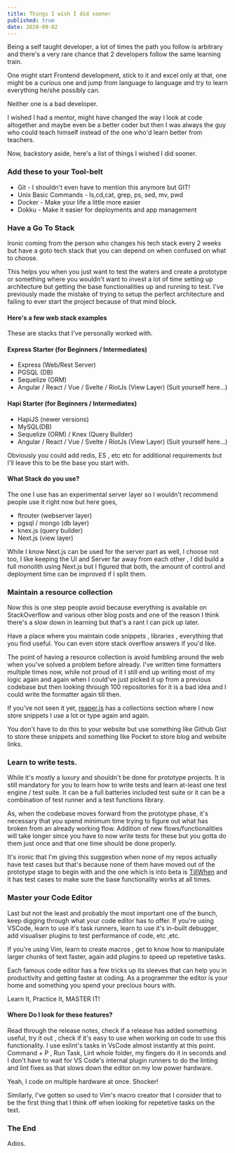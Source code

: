 ```yaml
---
title: Things I wish I did sooner
published: true
date: 2020-09-02
---
```


Being a self taught developer, a lot of times the path you follow is arbitrary
and there's a very rare chance that 2 developers follow the same learning train.

One might start Frontend development, stick to it and excel only at that, one
might be a curious one and jump from language to language and try to learn
everything he/she possibly can.

Neither one is a bad developer.

I wished I had a mentor, might have changed the way I look at code altogether
and maybe even be a better coder but then I was always the guy who could teach
himself instead of the one who'd learn better from teachers.

Now, backstory aside, here's a list of things I wished I did sooner.

### Add these to your Tool-belt

- Git - I shouldn't even have to mention this anymore but GIT!
- Unix Basic Commands - ls,cd,cat, grep, ps, sed, mv, pwd
- Docker - Make your life a little more easier
- Dokku - Make it easier for deployments and app management

### Have a Go To Stack

Ironic coming from the person who changes his tech stack every 2 weeks but have
a goto tech stack that you can depend on when confused on what to choose.

This helps you when you just want to test the waters and create a prototype or
something where you wouldn't want to invest a lot of time setting up
architecture but getting the base functionalities up and running to test. I've
previously made the mistake of trying to setup the perfect architecture and
failing to ever start the project because of that mind block.

#### Here's a few web stack examples

These are stacks that I've personally worked with.

#### Express Starter (for Beginners / Intermediates)

- Express (Web/Rest Server)
- PGSQL (DB)
- Sequelize (ORM)
- Angular / React / Vue / Svelte / RiotJs (View Layer) (Suit yourself here...)

#### Hapi Starter (for Beginners / Intermediates)

- HapiJS (newer versions)
- MySQL(DB)
- Sequelize (ORM) / Knex (Query Builder)
- Angular / React / Vue / Svelte / RiotJs (View Layer) (Suit yourself here...)

Obviously you could add redis, ES , etc etc for additional requirements but I'll
leave this to be the base you start with.

#### What Stack do you use?

The one I use has an experimental server layer so I wouldn't recommend people
use it right now but here goes,

- ftrouter (webserver layer)
- pgsql / mongo (db layer)
- knex.js (query builder)
- Next.js (view layer)

While I know Next.js can be used for the server part as well, I choose not too,
I like keeping the UI and Server far away from each other , I did build a full
monolith using Next.js but I figured that both, the amount of control and
deployment time can be improved if I split them.

### Maintain a resource collection

Now this is one step people avoid because everything is available on
StackOverflow and various other blog posts and one of the reason I think there's
a slow down in learning but that's a rant I can pick up later.

Have a place where you maintain code snippets , libraries , everything that you
find useful. You can even store stack overflow answers if you'd like.

The point of having a resource collection is avoid fumbling around the web when
you've solved a problem before already. I've written time formatters multiple
times now, while not proud of it I still end up writing most of my logic again
and again when I could've just picked it up from a previous codebase but then
looking through 100 repositories for it is a bad idea and I could write the
formatter again till then.

If you've not seen it yet, [reaper.is](https://reaper.is) has a collections
section where I now store snippets I use a lot or type again and again.

You don't have to do this to your website but use something like Github Gist to
store these snippets and something like Pocket to store blog and website links.

### Learn to write tests.

While it's mostly a luxury and shouldn't be done for prototype projects. It is
still mandatory for you to learn how to write tests and learn at-least one test
engine / test suite. It can be a full batteries included test suite or it can be
a combination of test runner and a test functions library.

As, when the codebase moves forward from the prototype phase, it's necessary
that you spend minimum time trying to figure out what has broken from an already
working flow. Addition of new flows/functionalities will take longer since you
have to now write tests for these but you gotta do them just once and that one
time should be done properly.

It's ironic that I'm giving this suggestion when none of my repos actually have
test cases but that's because none of them have moved out of the prototype stage
to begin with and the one which is into beta is
[TillWhen](https://tillwhen.barelyhuman.dev) and it has test cases to make sure
the base functionality works at all times.

### Master your Code Editor

Last but not the least and probably the most important one of the bunch, keep
digging through what your code editor has to offer. If you're using VSCode,
learn to use it's task runners, learn to use it's in-built debugger, add
visualiser plugins to test performance of code, etc ,etc.

If you're using Vim, learn to create macros , get to know how to manipulate
larger chunks of text faster, again add plugins to speed up repetetive tasks.

Each famous code editor has a few tricks up its sleeves that can help you in
productivity and getting faster at coding. As a programmer the editor is your
home and something you spend your precious hours with.

Learn It, Practice It, MASTER IT!

#### Where Do I look for these features?

Read through the release notes, check if a release has added something useful,
try it out , check if it's easy to use when working on code to use this
functionality. I use eslint's tasks in VsCode almost instantly at this point.
Command + P , Run Task, Lint whole folder, my fingers do it in seconds and I
don't have to wait for VS Code's internal plugin runners to do the linting and
lint fixes as that slows down the editor on my low power hardware.

Yeah, I code on multiple hardware at once. Shocker!

Similarly, I've gotten so used to Vim's macro creator that I consider that to be
the first thing that I think off when looking for repetetive tasks on the text.

### The End

Adios.
